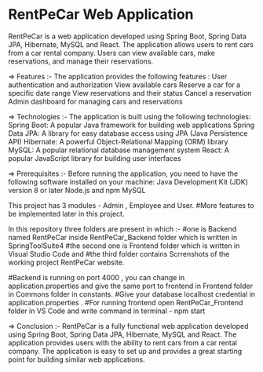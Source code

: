 # RentPeCar Web Application

RentPeCar is a web application developed using Spring Boot, Spring Data JPA, Hibernate, MySQL and React. The application allows users to rent cars from a car rental company. Users can view available cars, make reservations, and manage their reservations.

=> Features :-
The application provides the following features :
User authentication and authorization
View available cars
Reserve a car for a specific date range
View reservations and their status
Cancel a reservation
Admin dashboard for managing cars and reservations

=> Technologies :-
The application is built using the following technologies:
Spring Boot: A popular Java framework for building web applications
Spring Data JPA: A library for easy database access using JPA (Java Persistence API)
Hibernate: A powerful Object-Relational Mapping (ORM) library
MySQL: A popular relational database management system
React: A popular JavaScript library for building user interfaces

=> Prerequisites :-
Before running the application, you need to have the following software installed on your machine:
Java Development Kit (JDK) version 8 or later
Node.js and npm
MySQL


This project has 3 modules - Admin , Employee and User.
#More features to be implemented later in this project.

In this repository three folders are present in which :-
  #one is Backend named RentPeCar inside RentPeCar_Backend folder which is written in SpringToolSuite4
  #the second one is Frontend folder which is written in Visual Studio Code and 
  #the third folder contains Scrrenshots of the working project RentPeCar website.

#Backend is running on port 4000 , you can change in application.properties and give the same port to frontend in Frontend folder in Commons folder in constants.
#Give your database localhost credential in application.properties .
#For running frontend open RentPeCar_Frontend folder in VS Code and write command in terminal - npm start

=> Conclusion :-
RentPeCar is a fully functional web application developed using Spring Boot, Spring Data JPA, Hibernate, MySQL and React. The application provides users with the ability to rent cars from a car rental company. The application is easy to set up and provides a great starting point for building similar web applications.
